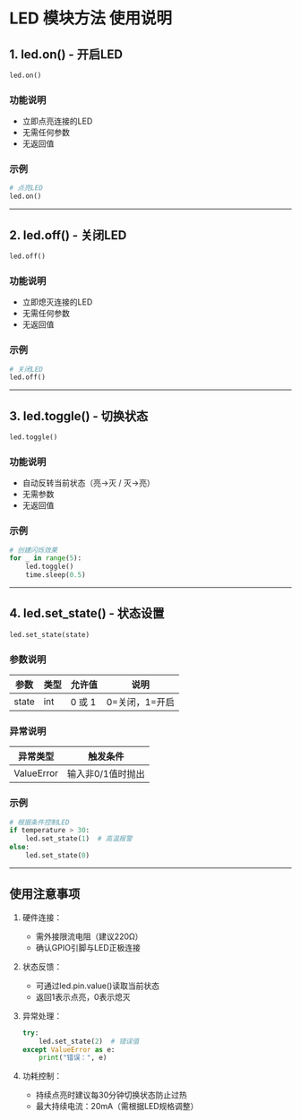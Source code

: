 # LED 模块方法 使用说明

## 1. led.on() - 开启LED

```python
led.on()
```

### 功能说明

- 立即点亮连接的LED
- 无需任何参数
- 无返回值

### 示例

```python
# 点亮LED
led.on()
```

------

## 2. led.off() - 关闭LED

```python
led.off()
```

### 功能说明

- 立即熄灭连接的LED
- 无需任何参数
- 无返回值

### 示例

```python
# 关闭LED
led.off()
```

------

## 3. led.toggle() - 切换状态

```python
led.toggle()
```

### 功能说明

- 自动反转当前状态（亮→灭 / 灭→亮）
- 无需参数
- 无返回值

### 示例

```python
# 创建闪烁效果
for _ in range(5):
    led.toggle()
    time.sleep(0.5)
```

------

## 4. led.set_state() - 状态设置

```python
led.set_state(state)
```

### 参数说明

| 参数  | 类型 | 允许值 | 说明           |
| ----- | ---- | ------ | -------------- |
| state | int  | 0 或 1 | 0=关闭，1=开启 |

### 异常说明

| 异常类型   | 触发条件          |
| ---------- | ----------------- |
| ValueError | 输入非0/1值时抛出 |

### 示例

```python
# 根据条件控制LED
if temperature > 30:
    led.set_state(1)  # 高温报警
else:
    led.set_state(0)
```

------

## 使用注意事项

1. 硬件连接：

   - 需外接限流电阻（建议220Ω）
   - 确认GPIO引脚与LED正极连接

2. 状态反馈：

   - 可通过led.pin.value()读取当前状态
   - 返回1表示点亮，0表示熄灭

3. 异常处理：

   ```python
   try:
       led.set_state(2)  # 错误值
   except ValueError as e:
       print("错误：", e)
   ```

4. 功耗控制：

   - 持续点亮时建议每30分钟切换状态防止过热
   - 最大持续电流：20mA（需根据LED规格调整）